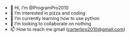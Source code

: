 - 👋 Hi, I’m @ProgramPro2010
- 👀 I’m interested in pizza and coding
- 🌱 I’m currently learning how to use python
- 💞️ I’m looking to collaborate on nothing
- 📫 How to reach me gmail (carterbro2010@gmail.com)

<!---
ProgramPro2010/ProgramPro2010 is a ✨ special ✨ repository because its `README.md` (this file) appears on your GitHub profile.
You can click the Preview link to take a look at your changes.
--->
